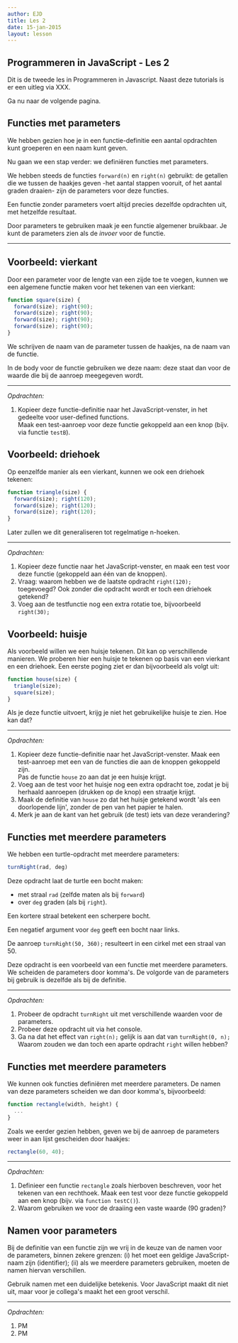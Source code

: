 ```yaml
---
author: EJD
title: Les 2
date: 15-jan-2015
layout: lesson
---
```


## Programmeren in JavaScript - Les 2

Dit is de tweede les in Programmeren in Javascript. Naast deze tutorials is er een uitleg via XXX.
     

Ga nu naar de volgende pagina. 
    
     
## Functies met parameters
We hebben gezien hoe je in een functie-definitie een aantal opdrachten kunt groeperen en een naam kunt geven.

Nu gaan we een stap verder: we definiëren functies met parameters.

We hebben steeds de functies `forward(n)` en `right(n)` gebruikt: de getallen die we tussen de haakjes geven -het aantal stappen vooruit, of het aantal graden draaien- zijn de parameters voor deze functies.

Een functie zonder parameters voert altijd precies dezelfde opdrachten uit, met hetzelfde resultaat.

Door parameters te gebruiken maak je een functie algemener bruikbaar. Je kunt de parameters zien als de *invoer* voor de functie.

---


## Voorbeeld: vierkant

Door een parameter voor de lengte van een zijde toe te voegen, kunnen we een algemene functie maken voor het tekenen van een vierkant:
      
```js
function square(size) {
  forward(size); right(90);
  forward(size); right(90);
  forward(size); right(90);
  forward(size); right(90);
}
```

We schrijven de naam van de parameter tussen de haakjes, na de naam van de functie.

In de body voor de functie gebruiken we deze naam: deze staat dan voor de waarde die bij de aanroep meegegeven wordt.

---

*Opdrachten:*

1. Kopieer deze functie-definitie naar het JavaScript-venster, in het gedeelte voor user-defined functions.<br> Maak een test-aanroep voor deze functie gekoppeld aan een knop (bijv. via functie `testB`).


## Voorbeeld: driehoek

Op eenzelfde manier als een vierkant, kunnen we ook een driehoek tekenen:

```js
function triangle(size) {
  forward(size); right(120);
  forward(size); right(120);
  forward(size); right(120);
}
```

Later zullen we dit generaliseren tot regelmatige n-hoeken.

---

*Opdrachten:*

1. Kopieer deze functie naar het JavaScript-venster, en maak een test voor deze functie (gekoppeld aan één van de knoppen).
2. Vraag: waarom hebben we de laatste opdracht `right(120);` toegevoegd? Ook zonder die opdracht wordt er toch een driehoek getekend?
3. Voeg aan de testfunctie nog een extra rotatie toe, bijvoorbeeld `right(30);`


## Voorbeeld: huisje

Als voorbeeld willen we een huisje tekenen. Dit kan op verschillende manieren. We proberen hier een huisje te tekenen op basis van een vierkant en een driehoek. Een eerste poging ziet er dan bijvoorbeeld als volgt uit:
      
```js
function house(size) {
  triangle(size);
  square(size);
}
```

Als je deze functie uitvoert, krijg je niet het gebruikelijke huisje te zien. Hoe kan dat?

---

*Opdrachten:*
      
1. Kopieer deze functie-definitie naar het JavaScript-venster. Maak een test-aanroep met een van de functies die aan de knoppen gekoppeld zijn. <br> Pas de functie `house` zo aan dat je een huisje krijgt.
2. Voeg aan de test voor het huisje nog een extra opdracht toe, zodat je bij herhaald aanroepen (drukken op de knop) een straatje krijgt.
3. Maak de definitie van `house` zo dat het huisje getekend wordt 'als een doorlopende lijn', zonder de pen van het papier te halen.
4. Merk je aan de kant van het gebruik (de test) iets van deze verandering?     

  
## Functies met meerdere parameters

We hebben een turtle-opdracht met meerdere parameters:
      
```js
turnRight(rad, deg)
```

Deze opdracht laat de turtle een bocht  maken:

* met straal `rad` (zelfde maten als bij `forward`)
* over `deg` graden (als bij `right`).

Een kortere straal betekent een scherpere bocht.    

Een negatief argument voor `deg` geeft een bocht naar links.
      

De aanroep `turnRight(50, 360);` resulteert in een cirkel met een straal van 50.

Deze opdracht is een voorbeeld van een functie met meerdere parameters. We scheiden de parameters door komma's. De volgorde van de parameters bij gebruik is dezelfde als bij de definitie.

---

*Opdrachten:*

1. Probeer de opdracht `turnRight` uit met verschillende waarden voor de parameters.
2. Probeer deze opdracht uit via het console.
3. Ga na dat het effect van `right(n);` gelijk is aan dat van `turnRight(0, n);` Waarom zouden we dan toch een aparte opdracht `right` willen hebben?
        

## Functies met meerdere parameters

We kunnen ook functies definiëren met meerdere parameters. De namen van deze parameters scheiden we dan door komma's, bijvoorbeeld:
      
```js
function rectangle(width, height) {
  ...
}
```
Zoals we eerder gezien hebben, geven we bij de aanroep de parameters weer in aan lijst gescheiden door haakjes:
      
```js
rectangle(60, 40);
```

---

*Opdrachten:*
      
1. Definieer een functie `rectangle` zoals hierboven beschreven, voor het tekenen van een rechthoek. Maak een test voor deze functie gekoppeld aan een knop (bijv. via `function testC()`).
2. Waarom gebruiken we voor de draaiing een vaste waarde (90 graden)?
        
    
## Namen voor parameters

Bij de definitie van een functie zijn we vrij in de keuze van de namen voor de parameters, binnen zekere grenzen: (i) het moet een geldige JavaScript-naam zijn (identifier); (ii) als we meerdere parameters gebruiken, moeten de namen hiervan verschillen.

Gebruik namen met een duidelijke betekenis. Voor JavaScript maakt dit niet uit, maar voor je collega's maakt het een groot verschil.
      
---

*Opdrachten:*
      
1. PM
2. PM
        
  
